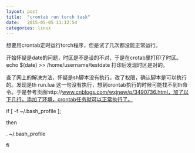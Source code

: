 ```yaml
---
layout: post
title:  "crontab run torch task"
date:   2015-05-05 11:12:54
categories: linux
---
```

想要用crontab定时运行torch程序，但是试了几次都没能正常运行。

开始怀疑是date的问题，时区是不是设的不对，于是在crotab里打印了时区。echo $(date) >> /home/username/testdate 打印后发现时区是对的。

查了网上的解决方法，怀疑是sh脚本没有执行。改了权限，确认脚本是可以执行的。发现是th run.lua 这一句没有执行，想到crontab执行的时候可能找不到th命令。于是参考页面http://www.cnblogs.com/wxjnew/p/3490736.html，加了以下几行，添加了环境，crontab任务就可以正常执行了。

if [ -f ~/.bash_profile ];

then

  . ~/.bash_profile

fi
